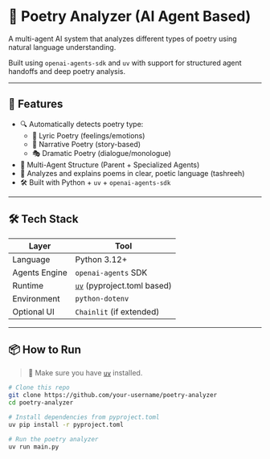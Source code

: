 # 🧠 Poetry Analyzer (AI Agent Based)

A multi-agent AI system that analyzes different types of poetry using natural language understanding.

Built using `openai-agents-sdk` and `uv` with support for structured agent handoffs and deep poetry analysis.

---

## 🚀 Features

- 🔍 Automatically detects poetry type:
  - 🎵 Lyric Poetry (feelings/emotions)
  - 📖 Narrative Poetry (story-based)
  - 🎭 Dramatic Poetry (dialogue/monologue)
- 🤖 Multi-Agent Structure (Parent + Specialized Agents)
- 🧠 Analyzes and explains poems in clear, poetic language (tashreeh)
- 🛠️ Built with Python + `uv` + `openai-agents-sdk`

---

## 🛠️ Tech Stack

| Layer           | Tool                      |
|----------------|---------------------------|
| Language        | Python 3.12+              |
| Agents Engine   | `openai-agents` SDK       |
| Runtime         | [`uv`](https://github.com/astral-sh/uv) (pyproject.toml based) |
| Environment     | `python-dotenv`           |
| Optional UI     | `Chainlit` (if extended)  |

---

## 📦 How to Run

> 🧪 Make sure you have [`uv`](https://github.com/astral-sh/uv) installed.

```bash
# Clone this repo
git clone https://github.com/your-username/poetry-analyzer
cd poetry-analyzer

# Install dependencies from pyproject.toml
uv pip install -r pyproject.toml

# Run the poetry analyzer
uv run main.py
